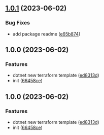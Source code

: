 ## [1.0.1](https://github.com/SignalRichard/dotnet-template-compendium-terraform/compare/v1.0.0...v1.0.1) (2023-06-02)


### Bug Fixes

* add package readme ([e65b874](https://github.com/SignalRichard/dotnet-template-compendium-terraform/commit/e65b8745b2d4721a3d7ab93044f06123ae0b73be))

## 1.0.0 (2023-06-02)


### Features

* dotnet new terraform template ([ed8313d](https://github.com/SignalRichard/dotnet-template-compendium-terraform/commit/ed8313d2880bfdad38b897777e5f5da33ecc211d))
* init ([66458ce](https://github.com/SignalRichard/dotnet-template-compendium-terraform/commit/66458ceb56aa6c1682e94da1353b2c74160c2fad))

## 1.0.0 (2023-06-02)


### Features

* dotnet new terraform template ([ed8313d](https://github.com/SignalRichard/dotnet-template-compendium-terraform/commit/ed8313d2880bfdad38b897777e5f5da33ecc211d))
* init ([66458ce](https://github.com/SignalRichard/dotnet-template-compendium-terraform/commit/66458ceb56aa6c1682e94da1353b2c74160c2fad))

